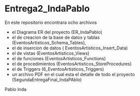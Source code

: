 # Entrega2_IndaPablo

En este repositorio encontrara ocho archivos

- el Diagrama ER del proyecto (ER_IndaPablo)
- el de creacion de la base de datos y tablas (EventosArtisticos_Schema_Tables),
- el de insercion de datos ( EventosArtisticos_Insert_Data)
- el de vistas (EventosArtisticos_Views)
- el de funciones (EventosArtisticos_Functions)
- el de procedimientos (EventosArtisticos_StoreProcedures)
- el de Triggers (6_EventosArtisticos_Triggers)
- un archivo PDF en el cual esta el detalle de todo el proyecto (SegundaEntregaFinal_IndaPAblo)


Pablo Inda
